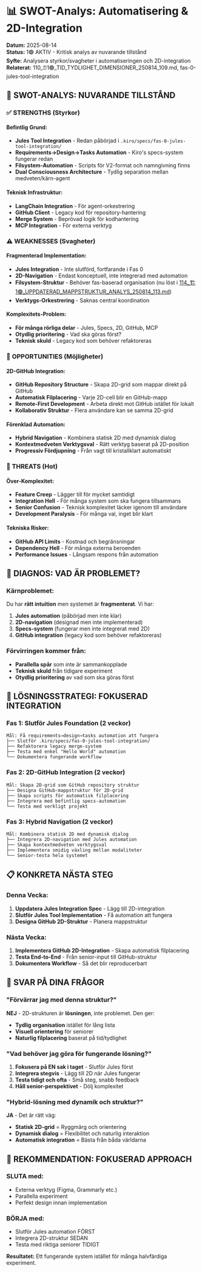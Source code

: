 # 📊 SWOT-Analys: Automatisering & 2D-Integration

**Datum:** 2025-08-14  
**Status:** 1🟢 AKTIV - Kritisk analys av nuvarande tillstånd  
**Syfte:** Analysera styrkor/svagheter i automatiseringen och 2D-integration  
**Relaterat:** 110_⏰1🟢_TID_TYDLIGHET_DIMENSIONER_250814_109.md, fas-0-jules-tool-integration

## 🎯 **SWOT-ANALYS: NUVARANDE TILLSTÅND**

### ✅ **STRENGTHS (Styrkor)**

#### **Befintlig Grund:**
- **Jules Tool Integration** - Redan påbörjad i `.kiro/specs/fas-0-jules-tool-integration/`
- **Requirements→Design→Tasks Automation** - Kiro's specs-system fungerar redan
- **Filsystem-Automation** - Scripts för V2-format och namngivning finns
- **Dual Consciousness Architecture** - Tydlig separation mellan medveten/kärn-agent

#### **Teknisk Infrastruktur:**
- **LangChain Integration** - För agent-orkestrering
- **GitHub Client** - Legacy kod för repository-hantering  
- **Merge System** - Beprövad logik för kodhantering
- **MCP Integration** - För externa verktyg

### ⚠️ **WEAKNESSES (Svagheter)**

#### **Fragmenterad Implementation:**
- **Jules Integration** - Inte slutförd, fortfarande i Fas 0
- **2D-Navigation** - Endast konceptuell, inte integrerad med automation
- **Filsystem-Struktur** - Behöver fas-baserad organisation (nu löst i [114_🏗️1🟢_UPPDATERAD_MAPPSTRUKTUR_ANALYS_250814_113.md](114_🏗️1🟢_UPPDATERAD_MAPPSTRUKTUR_ANALYS_250814_113.md))
- **Verktygs-Orkestrering** - Saknas central koordination

#### **Komplexitets-Problem:**
- **För många rörliga delar** - Jules, Specs, 2D, GitHub, MCP
- **Otydlig prioritering** - Vad ska göras först?
- **Teknisk skuld** - Legacy kod som behöver refaktoreras

### 🚀 **OPPORTUNITIES (Möjligheter)**

#### **2D-GitHub Integration:**
- **GitHub Repository Structure** - Skapa 2D-grid som mappar direkt på GitHub
- **Automatisk Filplacering** - Varje 2D-cell blir en GitHub-mapp
- **Remote-First Development** - Arbeta direkt mot GitHub istället för lokalt
- **Kollaborativ Struktur** - Flera användare kan se samma 2D-grid

#### **Förenklad Automation:**
- **Hybrid Navigation** - Kombinera statisk 2D med dynamisk dialog
- **Kontextmedveten Verktygsval** - Rätt verktyg baserat på 2D-position
- **Progressiv Fördjupning** - Från vagt till kristallklart automatiskt

### 🚨 **THREATS (Hot)**

#### **Över-Komplexitet:**
- **Feature Creep** - Lägger till för mycket samtidigt
- **Integration Hell** - För många system som ska fungera tillsammans
- **Senior Confusion** - Teknisk komplexitet läcker igenom till användare
- **Development Paralysis** - För många val, inget blir klart

#### **Tekniska Risker:**
- **GitHub API Limits** - Kostnad och begränsningar
- **Dependency Hell** - För många externa beroenden
- **Performance Issues** - Långsam respons från automation

## 🎯 **DIAGNOS: VAD ÄR PROBLEMET?**

### **Kärnproblemet:**
Du har **rätt intuition** men systemet är **fragmenterat**. Vi har:
1. **Jules automation** (påbörjad men inte klar)
2. **2D-navigation** (designad men inte implementerad)  
3. **Specs-system** (fungerar men inte integrerat med 2D)
4. **GitHub integration** (legacy kod som behöver refaktoreras)

### **Förvirringen kommer från:**
- **Parallella spår** som inte är sammankopplade
- **Teknisk skuld** från tidigare experiment
- **Otydlig prioritering** av vad som ska göras först

## 🚀 **LÖSNINGSSTRATEGI: FOKUSERAD INTEGRATION**

### **Fas 1: Slutför Jules Foundation (2 veckor)**
```
Mål: Få requirements→design→tasks automation att fungera
├── Slutför .kiro/specs/fas-0-jules-tool-integration/
├── Refaktorera legacy merge-system
├── Testa med enkel "Hello World" automation
└── Dokumentera fungerande workflow
```

### **Fas 2: 2D-GitHub Integration (2 veckor)**
```
Mål: Skapa 2D-grid som GitHub repository struktur
├── Designa GitHub-mappstruktur för 2D-grid
├── Skapa scripts för automatisk filplacering
├── Integrera med befintlig specs-automation
└── Testa med verkligt projekt
```

### **Fas 3: Hybrid Navigation (2 veckor)**
```
Mål: Kombinera statisk 2D med dynamisk dialog
├── Integrera 2D-navigation med Jules automation
├── Skapa kontextmedveten verktygsval
├── Implementera smidig växling mellan modaliteter
└── Senior-testa hela systemet
```

## 📋 **KONKRETA NÄSTA STEG**

### **Denna Vecka:**
1. **Uppdatera Jules Integration Spec** - Lägg till 2D-integration
2. **Slutför Jules Tool Implementation** - Få automation att fungera
3. **Designa GitHub 2D-Struktur** - Planera mappstruktur

### **Nästa Vecka:**
1. **Implementera GitHub 2D-Integration** - Skapa automatisk filplacering
2. **Testa End-to-End** - Från senior-input till GitHub-struktur
3. **Dokumentera Workflow** - Så det blir reproducerbart

## 🎯 **SVAR PÅ DINA FRÅGOR**

### **"Förvärrar jag med denna struktur?"**
**NEJ** - 2D-strukturen är **lösningen**, inte problemet. Den ger:
- **Tydlig organisation** istället för lång lista
- **Visuell orientering** för seniorer
- **Naturlig filplacering** baserat på tid/tydlighet

### **"Vad behöver jag göra för fungerande lösning?"**
1. **Fokusera på EN sak i taget** - Slutför Jules först
2. **Integrera stegvis** - Lägg till 2D när Jules fungerar
3. **Testa tidigt och ofta** - Små steg, snabb feedback
4. **Håll senior-perspektivet** - Dölj komplexitet

### **"Hybrid-lösning med dynamik och struktur?"**
**JA** - Det är rätt väg:
- **Statisk 2D-grid** = Ryggmärg och orientering
- **Dynamisk dialog** = Flexibilitet och naturlig interaktion
- **Automatisk integration** = Bästa från båda världarna

## 🚨 **REKOMMENDATION: FOKUSERAD APPROACH**

### **SLUTA med:**
- Externa verktyg (Figma, Grammarly etc.)
- Parallella experiment
- Perfekt design innan implementation

### **BÖRJA med:**
- Slutför Jules automation FÖRST
- Integrera 2D-struktur SEDAN
- Testa med riktiga seniorer TIDIGT

**Resultatet:** Ett fungerande system istället för många halvfärdiga experiment.